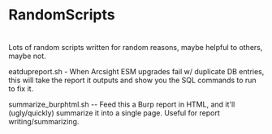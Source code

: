 # RandomScripts
#
Lots of random scripts written for random reasons,
maybe helpful to others, maybe not.

eatdupreport.sh - When Arcsight ESM upgrades fail w/ duplicate DB entries, this will take the report it outputs and show you the SQL commands to run to fix it.

summarize_burphtml.sh -- Feed this a Burp report in HTML, and it'll (ugly/quickly) summarize it into a single page.  Useful for report writing/summarizing.

